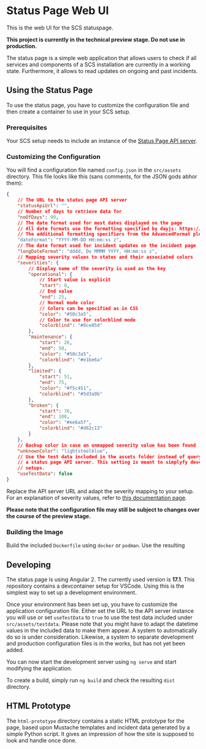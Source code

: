 # Status Page Web UI

This is the web UI for the SCS statuspage.

**This project is currently in the technical preview stage. Do not use in production.**

The status page is a simple web application that allows users to check if all services and components of a SCS installation are currently in a working state. Furthermore, it allows to read updates on ongoing and past incidents.

## Using the Status Page

To use the status page, you have to customize the configuration file and then create a container to use in your SCS setup.

### Prerequisites

Your SCS setup needs to include an instance of the [Status Page API server](https://github.com/SovereignCloudStack/status-page-api).

### Customizing the Configuration

You will find a configuration file named `config.json` in the `src/assets` directory. This file looks like this (sans comments, for the JSON gods abhor them):

```json
{
    // The URL to the status page API server
    "statusApiUrl": "",
    // Number of days to retrieve data for
    "noOfDays": 90,
    // The date format used for most dates displayed on the page
    // All date formats use the formatting specified by dayjs: https://day.js.org/docs/en/display/format
    // The additional formatting specifiers from the AdvancedFormat plugin are also supported
    "dateFormat": "YYYY-MM-DD HH:mm:ss z",
    // The date format used for incident updates on the incident page
    "longDateFormat": "dddd, Do MMMM YYYY, HH:mm:ss z",
    // Mapping severity values to states and their associated colors
    "severities": {
        // Display name of the severity is used as the key
        "operational": {
            // Start value is explicit
            "start": 0,
            // End value
            "end": 25,
            // Normal mode color
            // Colors can be specified as in CSS
            "color": "#50c3a5",
            // Color to use for colorblind mode
            "colorblind": "#8ce05d"
        },
        "maintenance": {
            "start": 26,
            "end": 50,
            "color": "#50c3a5",
            "colorblind": "#e1be6a"
        },
        "limited": {
            "start": 51,
            "end": 75,
            "color": "#f5c451",
            "colorblind": "#5d3a9b"
        },
        "broken": {
            "start": 76,
            "end": 100,
            "color": "#ee6a5f",
            "colorblind": "#d62c13"
        }
    },
    // Backup color in case an unmapped severity value has been found
    "unknownColor": "lightsteelblue",
    // Use the test data included in the assets folder instead of querying
    // a status page API server. This setting is meant to simplyfy development
    // setups.
    "useTestData": false
}
```

Replace the API server URL and adapt the severity mapping to your setup. For an explanation of severity values, refer to [this documentation page](https://docs.scs.community/standards/scs-0402-v1-status-page-openapi-spec-decision#severity).

**Please note that the configuration file may still be subject to changes over the course of the preview stage.**

### Building the Image

Build the included `Dockerfile` using `docker` or `podman`. Use the resulting 


## Developing

The status page is using Angular 2. The currently used version is **17.1**. This repository contains a devcontainer setup for VSCode. Using this is the simplest way to set up a development environment.

Once your environment has been set up, you have to customize the application configuration file. Either set the URL to the API server instance you will use or set `useTestData` to `true` to use the test data included under `src/assets/testdata`. Please note that you might have to adapt the datetime values in the included data to make them appear. A system to automatically do so is under consideration. Likewise, a system to separate development and production configuration files is in the works, but has not yet been added.

You can now start the development server using `ng serve` and start modifying the application.

To create a build, simply run `ng build` and check the resulting `dist` directory.

## HTML Prototype

The `html-prototype` directory contains a static HTML prototype for the page, based upon Mustache templates and incident data generated by a simple Python script. It gives an impression of how the site is supposed to look and handle once done.

